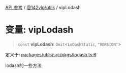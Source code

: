 [API 参考](../wiki/Home) / [@142vip/utils](../wiki/@142vip.utils) / vipLodash

# 变量: vipLodash

> `const` **vipLodash**: `Omit`\<`LoDashStatic`, `"VERSION"`\>

定义于: [packages/utils/src/pkgs/lodash.ts:6](https://github.com/142vip/core-x/blob/25cf658819688f02293d600e7003b5877a2f9489/packages/utils/src/pkgs/lodash.ts#L6)

lodash的一些方法
